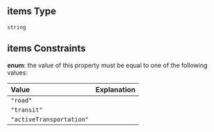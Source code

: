 ## items Type

`string`

## items Constraints

**enum**: the value of this property must be equal to one of the following values:

| Value                    | Explanation |
| :----------------------- | :---------- |
| `"road"`                 |             |
| `"transit"`              |             |
| `"activeTransportation"` |             |
